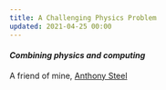 ```yaml
---
title: A Challenging Physics Problem
updated: 2021-04-25 00:00
---
```


#### _Combining physics and computing_

A friend of mine, [Anthony Steel](https://www.linkedin.com/in/anthony-steel-545248114/)